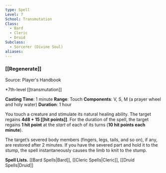 ```yaml
---
type: Spell
Level: 7
School: Transmutation
Class:
  - Bard
  - Cleric
  - Druid
Subclass:
  - Sorcerer (Divine Soul)
aliases:
---
```

### [[Regenerate]]

Source: Player's Handbook

*7th-level [[transmutation]]

**Casting Time**: 1 minute
**Range**: Touch
**Components**: V, S, M (a prayer wheel and holy water)
**Duration**: 1 hour

You touch a creature and stimulate its natural healing ability. The target regains **4d8 + 15 [[hit points]]**. For the duration of the spell, the target regains **1 hit point** at the *start* of each of its turns (**10 hit points each minute**).

The target’s severed body members (fingers, legs, tails, and so on), if any, are restored after 2 minutes. If you have the severed part and hold it to the stump, the spell instantaneously causes the limb to knit to the stump.

**Spell Lists.** [[Bard Spells|Bard]], [[Cleric Spells|Cleric]], [[Druid Spells|Druid]] 
